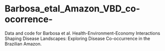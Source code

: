 # Barbosa_etal_Amazon_VBD_co-ocorrence-
Data and code for Barbosa et al.  Health-Environment-Economy Interactions Shaping Disease Landscapes: Exploring Disease Co-occurrence in the Brazilian Amazon. 
